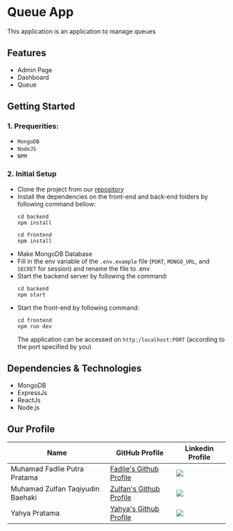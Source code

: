 # Queue App  
This application is an application to manage queues

## Features
- Admin Page
- Dashboard
- Queue

## Getting Started
### 1. Prequerities:
- `MongoDB`
- `NodeJS`
- `NPM`

### 2. Initial Setup
- Clone the project from our [repository](https://github.com/sepas-org/queue-app)
- Install the dependencies on the front-end and back-end folders by following command bellow:  
  ```
  cd backend
  npm install
  ```
  ```
  cd frontend
  npm install
  ```
- Make MongoDB Database
- Fill in the env variable of the `.env.example` file (`PORT`, `MONGO_URL`, and `SECRET` for session) and rename the file to .env
- Start the backend server by following the command:
  ```
  cd backend
  npm start
  ```
 - Start the front-end by following command:  
    ```
    cd frontend
    npm run dev
    ```
    The application can be accessed on `http:/localhost:PORT` (according to the port specified by you)

## Dependencies & Technologies
- MongoDB
- ExpressJs
- ReactJs
- Node.js

## Our Profile 
| Name | GitHub Profile | Linkedin Profile |
|------|----------------|------------------|
| Muhamad Fadlie Putra Pratama | [Fadlie's Github Profile](https://github.com/mfadlieputrap) | [<img src="https://img.shields.io/badge/LinkedIn-blue?style=for-the-badge&logo=linkedin&logoColor=white"/>](https://id.linkedin.com/in/muhamad-fadlie-putra-pratama) |
| Muhamad Zulfan Taqiyudin Baehaki | [Zulfan's Github Profile](https://github.com/neunicorn) | [<img src="https://img.shields.io/badge/LinkedIn-blue?style=for-the-badge&logo=linkedin&logoColor=white"/>](https://www.linkedin.com/in/muhamadzulfan/) |
| Yahya Pratama | [Yahya's Github Profile](https://github.com/Yahyap) | [<img src="https://img.shields.io/badge/LinkedIn-blue?style=for-the-badge&logo=linkedin&logoColor=white"/>](https://id.linkedin.com/in/yahya-pratama-76698924b)
